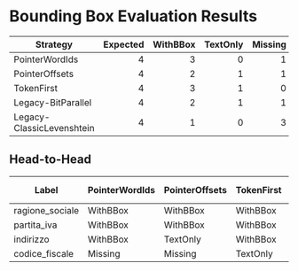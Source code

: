 # Bounding Box Evaluation Results

|Strategy|Expected|WithBBox|TextOnly|Missing|Coverage|Extraction|PointerValidity|
|---|---:|---:|---:|---:|---:|---:|---:|
|PointerWordIds|4|3|0|1|0.75|0.75|0.75| 
|PointerOffsets|4|2|1|1|0.50|0.75|0.50| 
|TokenFirst|4|3|1|0|0.75|1.00|-| 
|Legacy-BitParallel|4|2|1|1|0.50|0.75|-| 
|Legacy-ClassicLevenshtein|4|1|0|3|0.25|0.25|-| 

## Head-to-Head

Label|PointerWordIds|PointerOffsets|TokenFirst|Legacy-BitParallel|Legacy-ClassicLevenshtein|
|---|---|---|---|---|---|
ragione_sociale|WithBBox|WithBBox|WithBBox|WithBBox|WithBBox|
partita_iva|WithBBox|WithBBox|WithBBox|TextOnly|Missing|
indirizzo|WithBBox|TextOnly|WithBBox|WithBBox|Missing|
codice_fiscale|Missing|Missing|TextOnly|Missing|Missing|
